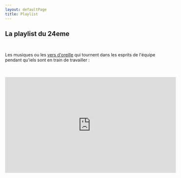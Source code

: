 ```yaml
---
layout: defaultPage
title: Playlist
---
```


## La playlist du 24eme

<br/>

Les musiques ou les <a href="https://fr.wikipedia.org/wiki/Ver_d%27oreille">vers d'oreille</a> qui tournent dans les esprits de l'équipe pendant qu'iels sont en train de travailler :

<br/>
<br/>

<iframe width="560" height="315" src="https://www.youtube-nocookie.com/embed/videoseries?si=mkXuyvjDlu0IoDXL&amp;list=PLz9dZw5GgvJhBIH8sPy5cd0V1clmZOgFP" title="YouTube video player" frameborder="0" allow="accelerometer; clipboard-write; encrypted-media; gyroscope; picture-in-picture; web-share" referrerpolicy="strict-origin-when-cross-origin" allowfullscreen></iframe>
